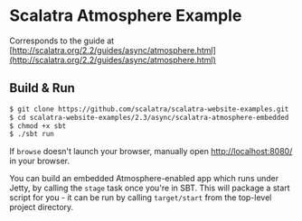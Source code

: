 # Scalatra Atmosphere Example #

Corresponds to the guide at [http://scalatra.org/2.2/guides/async/atmosphere.html](http://scalatra.org/2.2/guides/async/atmosphere.html)

## Build & Run ##

```sh
$ git clone https://github.com/scalatra/scalatra-website-examples.git
$ cd scalatra-website-examples/2.3/async/scalatra-atmosphere-embedded
$ chmod +x sbt
$ ./sbt run
```

If `browse` doesn't launch your browser, manually open [http://localhost:8080/](http://localhost:8080/) in your browser.

You can build an embedded Atmosphere-enabled app which runs under Jetty, by
calling the `stage` task once you're in SBT. This will package a start script
for you - it can be run by calling `target/start` from the top-level project
directory.

